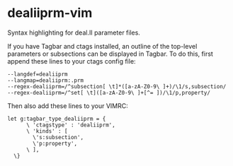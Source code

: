 # dealiiprm-vim
Syntax highlighting for deal.II parameter files.

If you have Tagbar and ctags installed, 
an outline of the top-level parameters or subsections can be displayed in Tagbar.
To do this, first append these lines to your ctags config file:
```
--langdef=dealiiprm
--langmap=dealiiprm:.prm
--regex-dealiiprm=/^subsection[ \t]*([a-zA-Z0-9\ ]+)/\1/s,subsection/
--regex-dealiiprm=/^set[ \t]([a-zA-Z0-9\ ]+[^= ])/\1/p,property/
```

Then also add these lines to your VIMRC:
```
let g:tagbar_type_dealiiprm = {
      \ 'ctagstype' : 'dealiiprm',
      \ 'kinds' : [
        \'s:subsection',
        \'p:property',
      \ ],
  \}
```